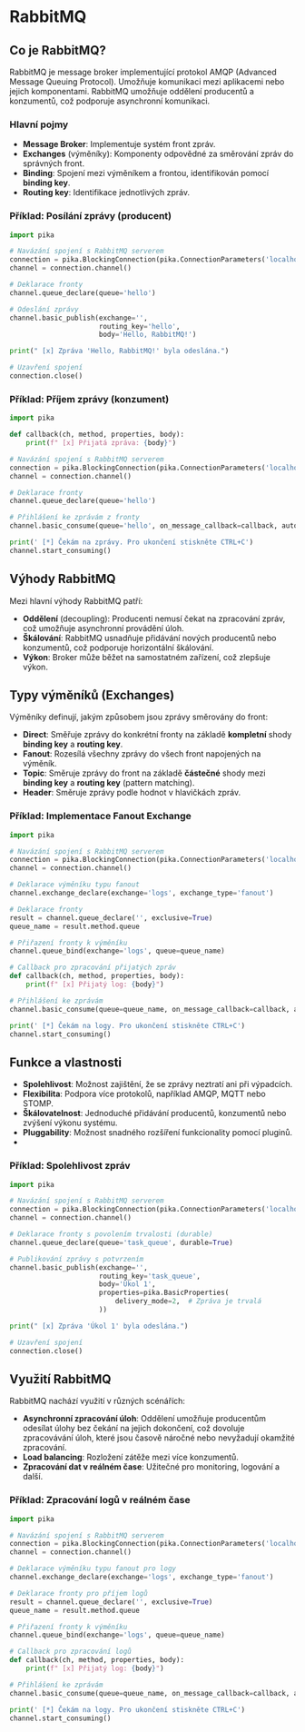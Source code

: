 # RabbitMQ
## Co je RabbitMQ?
RabbitMQ je message broker implementující protokol AMQP (Advanced Message Queuing Protocol). Umožňuje komunikaci mezi aplikacemi nebo jejich komponentami. RabbitMQ umožňuje oddělení producentů a konzumentů, což podporuje asynchronní komunikaci.

### Hlavní pojmy
- **Message Broker**: Implementuje systém front zpráv.
- **Exchanges** (výměníky): Komponenty odpovědné za směrování zpráv do správných front.
- **Binding**: Spojení mezi výměníkem a frontou, identifikován pomocí **binding key**.
- **Routing key**: Identifikace jednotlivých zpráv.

### Příklad: Posílání zprávy (producent)
```python
import pika

# Navázání spojení s RabbitMQ serverem
connection = pika.BlockingConnection(pika.ConnectionParameters('localhost'))
channel = connection.channel()

# Deklarace fronty
channel.queue_declare(queue='hello')

# Odeslání zprávy
channel.basic_publish(exchange='',
                      routing_key='hello',
                      body='Hello, RabbitMQ!')

print(" [x] Zpráva 'Hello, RabbitMQ!' byla odeslána.")

# Uzavření spojení
connection.close()
```

### Příklad: Příjem zprávy (konzument)
```python
import pika

def callback(ch, method, properties, body):
    print(f" [x] Přijatá zpráva: {body}")

# Navázání spojení s RabbitMQ serverem
connection = pika.BlockingConnection(pika.ConnectionParameters('localhost'))
channel = connection.channel()

# Deklarace fronty
channel.queue_declare(queue='hello')

# Přihlášení ke zprávám z fronty
channel.basic_consume(queue='hello', on_message_callback=callback, auto_ack=True)

print(' [*] Čekám na zprávy. Pro ukončení stiskněte CTRL+C')
channel.start_consuming()
```
## Výhody RabbitMQ
Mezi hlavní výhody RabbitMQ patří:
- **Oddělení** (decoupling): Producenti nemusí čekat na zpracování zpráv, což umožňuje asynchronní provádění úloh.
- **Škálování**: RabbitMQ usnadňuje přidávání nových producentů nebo konzumentů, což podporuje horizontální škálování.
- **Výkon**: Broker může běžet na samostatném zařízení, což zlepšuje výkon.

## Typy výměníků (Exchanges)
Výměníky definují, jakým způsobem jsou zprávy směrovány do front:
- **Direct**: Směřuje zprávy do konkrétní fronty na základě **kompletní** shody **binding key** a **routing key**.
- **Fanout**: Rozesílá všechny zprávy do všech front napojených na výměník.
- **Topic**: Směruje zprávy do front na základě **částečné** shody mezi **binding key** a **routing key** (pattern matching).
- **Header**: Směruje zprávy podle hodnot v hlavičkách zpráv.

### Příklad: Implementace Fanout Exchange
```python
import pika

# Navázání spojení s RabbitMQ serverem
connection = pika.BlockingConnection(pika.ConnectionParameters('localhost'))
channel = connection.channel()

# Deklarace výměníku typu fanout
channel.exchange_declare(exchange='logs', exchange_type='fanout')

# Deklarace fronty
result = channel.queue_declare('', exclusive=True)
queue_name = result.method.queue

# Přiřazení fronty k výměníku
channel.queue_bind(exchange='logs', queue=queue_name)

# Callback pro zpracování přijatých zpráv
def callback(ch, method, properties, body):
    print(f" [x] Přijatý log: {body}")

# Přihlášení ke zprávám
channel.basic_consume(queue=queue_name, on_message_callback=callback, auto_ack=True)

print(' [*] Čekám na logy. Pro ukončení stiskněte CTRL+C')
channel.start_consuming()
```

## Funkce a vlastnosti
- **Spolehlivost**: Možnost zajištění, že se zprávy neztratí ani při výpadcích.
- **Flexibilita**: Podpora více protokolů, například AMQP, MQTT nebo STOMP.
- **Škálovatelnost**: Jednoduché přidávání producentů, konzumentů nebo zvýšení výkonu systému.
- **Pluggability**: Možnost snadného rozšíření funkcionality pomocí pluginů.
- 
### Příklad: Spolehlivost zpráv
```python
import pika

# Navázání spojení s RabbitMQ serverem
connection = pika.BlockingConnection(pika.ConnectionParameters('localhost'))
channel = connection.channel()

# Deklarace fronty s povolením trvalosti (durable)
channel.queue_declare(queue='task_queue', durable=True)

# Publikování zprávy s potvrzením
channel.basic_publish(exchange='',
                      routing_key='task_queue',
                      body='Úkol 1',
                      properties=pika.BasicProperties(
                          delivery_mode=2,  # Zpráva je trvalá
                      ))

print(" [x] Zpráva 'Úkol 1' byla odeslána.")

# Uzavření spojení
connection.close()
```

## Využití RabbitMQ
RabbitMQ nachází využití v různých scénářích:
- **Asynchronní zpracování úloh**: Oddělení umožňuje producentům odesílat úlohy bez čekání na jejich dokončení, což dovoluje zpracovávání úloh, které jsou časově náročné nebo nevyžadují okamžité zpracování.
- **Load balancing**: Rozložení zátěže mezi více konzumentů.
- **Zpracování dat v reálném čase**: Užitečné pro monitoring, logování a další.
 ### Příklad: Zpracování logů v reálném čase
```python
import pika

# Navázání spojení s RabbitMQ serverem
connection = pika.BlockingConnection(pika.ConnectionParameters('localhost'))
channel = connection.channel()

# Deklarace výměníku typu fanout pro logy
channel.exchange_declare(exchange='logs', exchange_type='fanout')

# Deklarace fronty pro příjem logů
result = channel.queue_declare('', exclusive=True)
queue_name = result.method.queue

# Přiřazení fronty k výměníku
channel.queue_bind(exchange='logs', queue=queue_name)

# Callback pro zpracování logů
def callback(ch, method, properties, body):
    print(f" [x] Přijatý log: {body}")

# Přihlášení ke zprávám
channel.basic_consume(queue=queue_name, on_message_callback=callback, auto_ack=True)

print(' [*] Čekám na logy. Pro ukončení stiskněte CTRL+C')
channel.start_consuming()
```

